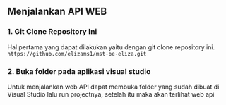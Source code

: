 ## Menjalankan API WEB 

### 1. Git Clone Repository Ini
Hal pertama yang dapat dilakukan yaitu dengan git clone repository ini.
```https://github.com/elizams1/mst-be-eliza.git ```

### 2. Buka folder pada aplikasi visual studio
Untuk menjalankan web API dapat membuka folder yang sudah dibuat di Visual Studio lalu run projectnya, setelah itu maka akan terlihat web api
